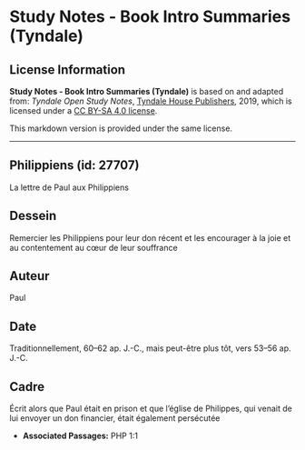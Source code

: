 # Study Notes - Book Intro Summaries (Tyndale)

## License Information

**Study Notes - Book Intro Summaries (Tyndale)** is based on and adapted from: _Tyndale Open Study Notes_, [Tyndale House Publishers](https://tyndaleopenresources.com/), 2019, which is licensed under a [CC BY-SA 4.0 license](https://creativecommons.org/licenses/by-sa/4.0/legalcode.en).

This markdown version is provided under the same license.



--------------------------------

## Philippiens (id: 27707)

La lettre de Paul aux Philippiens

Dessein
-------

Remercier les Philippiens pour leur don récent et les encourager à la joie et au contentement au cœur de leur souffrance

Auteur
------

Paul

Date
----

Traditionnellement, 60–62 ap. J.\-C., mais peut\-être plus tôt, vers 53–56 ap. J.\-C.

Cadre
-----

Écrit alors que Paul était en prison et que l’église de Philippes, qui venait de lui envoyer un don financier, était également persécutée

* **Associated Passages:** PHP 1:1

